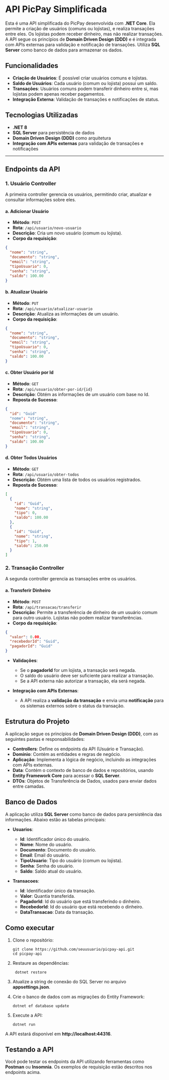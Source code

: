 # API PicPay Simplificada

Esta é uma API simplificada do PicPay desenvolvida com **.NET Core**. Ela permite a criação de usuários (comuns ou lojistas), e realiza transações entre eles. Os lojistas podem receber dinheiro, mas não realizar transações. A API segue os princípios de **Domain Driven Design (DDD)** e é integrada com APIs externas para validação e notificação de transações. Utiliza **SQL Server** como banco de dados para armazenar os dados.

## Funcionalidades

- **Criação de Usuários**: É possível criar usuários comuns e lojistas.
- **Saldo de Usuários**: Cada usuário (comum ou lojista) possui um saldo.
- **Transações**: Usuários comuns podem transferir dinheiro entre si, mas lojistas podem apenas receber pagamentos.
- **Integração Externa**: Validação de transações e notificações de status.

## Tecnologias Utilizadas

- **.NET 8**
- **SQL Server** para persistência de dados
- **Domain Driven Design (DDD)** como arquitetura
- **Integração com APIs externas** para validação de transações e notificações

---

## Endpoints da API

### 1. **Usuário Controller**

A primeira controller gerencia os usuários, permitindo criar, atualizar e consultar informações sobre eles.

#### a. **Adicionar Usuário**

- **Método**: `POST`
- **Rota**: `/api/usuario/novo-usuario`
- **Descrição**: Cria um novo usuário (comum ou lojista).
- **Corpo da requisição**:

```json
{
  "nome": "string",
  "documento": "string",
  "email": "string",
  "tipoUsuario": 0,
  "senha": "string",
  "saldo": 100.00
} 
```
#### b. **Atualizar Usuário**

- **Método**: `PUT`
- **Rota**: `/api/usuario/atualizar-usuario`
- **Descrição**: Atualiza as informações de um usuário.
- **Corpo da requisição**:

```json
{
  "nome": "string",
  "documento": "string",
  "email": "string",
  "tipoUsuario": 0,
  "senha": "string",
  "saldo": 100.00
}
```
#### c. **Obter Usuário por Id**

- **Método**: `GET`
- **Rota**: `/api/usuario/obter-por-id/{id}`
- **Descrição**: Obtém as informações de um usuário com base no Id.
- **Reposta de Sucesso**:

```json
{
  "id": "Guid"
  "nome": "string",
  "documento": "string",
  "email": "string",
  "tipoUsuario": 0,
  "senha": "string",
  "saldo": 100.00
}
```
#### d. **Obter Todos Usuários**

- **Método**: `GET`
- **Rota**: `/api/usuario/obter-todos`
- **Descrição**: Obtém uma lista de todos os usuários registrados.
- **Reposta de Sucesso**:

```json
[
  {
    "id": "Guid",
    "nome": "string",
    "tipo": 0,
    "saldo": 100.00
  },
  {
    "id": "Guid",
    "nome": "string",
    "tipo": 1,
    "saldo": 250.00
  }
]
```

### 2. **Transação Controller**

A segunda controller gerencia as transações entre os usuários.

#### a. **Transferir Dinheiro**

- **Método**: `POST`
- **Rota**: `/api/transacao/transferir`
- **Descrição**: Permite a transferência de dinheiro de um usuário comum para outro usuário. Lojistas não podem realizar transferências.
- **Corpo da requisição**:

```json
{
  "valor": 0.00,
  "recebedorId": "Guid",
  "pagadorId": "Guid"
} 
```

- **Validações**:
  - Se o **pagadorId** for um lojista, a transação será negada.
  - O saldo do usuário deve ser suficiente para realizar a transação.
  - Se a API externa não autorizar a transação, ela será negada.
 
- **Integração com APIs Externas**:
  - A API realiza a **validação da transação** e envia uma **notificação** para os sistemas externos sobre o status da transação.
 
## Estrutura do Projeto

A aplicação segue os princípios de **Domain Driven Design (DDD)**, com as seguintes pastas e responsabilidades:

- **Controllers**: Define os endpoints da API (Usuário e Transação).
- **Domínio**: Contém as entidades e regras de negócio.
- **Aplicação**: Implementa a lógica de negócio, incluindo as integrações com APIs externas.
- **Data**: Contém o contexto de banco de dados e repositórios, usando **Entity Framework Core** para acessar o **SQL Server**.
- **DTOs**: Objetos de Transferência de Dados, usados para enviar dados entre camadas.

## Banco de Dados

A aplicação utiliza **SQL Server** como banco de dados para persistência das informações. Abaixo estão as tabelas principais:

- **Usuarios**:
  - **Id**: Identificador único do usuário.
  - **Nome**: Nome do usuário.
  - **Documento**: Documento do usuário.
  - **Email**: Email do usuário.
  - **TipoUsuario**: Tipo do usuário (comum ou lojista).
  - **Senha**: Senha do usuário.
  - **Saldo**: Saldo atual do usuário.

- **Transacoes**:
  - **Id**: Identificador único da transação.
  - **Valor**: Quantia transferida.
  - **PagadorId**: Id do usuário que está transferindo o dinheiro.
  - **RecebedorId**: Id do usuário que está recebendo o dinheiro.
  - **DataTransacao**: Data da transação.

## Como executar

1. Clone o repositório:
   
    ```
    git clone https://github.com/seuusuario/picpay-api.git
    cd picpay-api
    ```
2. Restaure as dependências:

   ```
    dotnet restore
   ```
3. Atualize a string de conexão do SQL Server no arquivo **appsettings.json**.
4. Crie o banco de dados com as migrações do Entity Framework:

   ```
   dotnet ef database update
   ```
5. Execute a API:

    ```
    dotnet run
    ```
A API estará disponível em **http://localhost:44316**.

## Testando a API

Você pode testar os endpoints da API utilizando ferramentas como **Postman** ou **Insomnia**. Os exemplos de requisição estão descritos nos endpoints acima.
